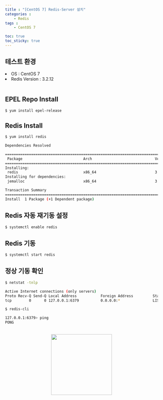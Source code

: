 ```yaml
---
title : "[CentOS 7] Redis-Server 설치"
categories : 
    - Redis
tags :
    - CentOS 7

toc: true
toc_sticky: true
---
```


## 테스트 환경
<li> OS : CentOS 7 </li>
<li> Redis Version : 3.2.12 </li><br>

## EPEL Repo Install
```bash
$ yum install epel-release
```

## Redis Install
```bash
$ yum install redis
```
```bash
Dependencies Resolved

====================================================================================================================================================
 Package                            Arch                             Version                                   Repository                      Size
====================================================================================================================================================
Installing:
 redis                              x86_64                           3.2.12-2.el7                              epel                           544 k
Installing for dependencies:
 jemalloc                           x86_64                           3.6.0-1.el7                               epel                           105 k

Transaction Summary
====================================================================================================================================================
Install  1 Package (+1 Dependent package)
```

## Redis 자동 재기동 설정
```bash
$ systemctl enable redis
```

## Redis 기동
```bash
$ systemctl start redis
```

## 정상 기동 확인
```bash
$ netstat -tnlp

Active Internet connections (only servers)
Proto Recv-Q Send-Q Local Address           Foreign Address         State       PID/Program name    
tcp        0      0 127.0.0.1:6379          0.0.0.0:*               LISTEN      2646/redis-server 1 
```

```bash
$ redis-cli

127.0.0.1:6379> ping
PONG
```
<br>
<div style="text-align:center;">
<img src="https://github.com/hyundo0630/hyundo0630.github.io/blob/main/images/%EA%B0%90%EC%82%AC%ED%95%A9%EB%8B%88%EB%8B%A4.gif?raw=true" width="200" height="200">
</div>